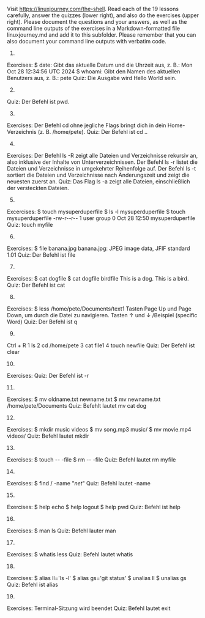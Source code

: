 Visit https://linuxjourney.com/the-shell. Read each of the 19 lessons carefully, answer the quizzes (lower right), and also do the exercises (upper right). Please document the questions and your answers, as well as the command line outputs of the exercises in a Markdown-formatted file linuxjourney.md and add it to this subfolder. Please remember that you can also document your command line outputs with verbatim code.

1)
Exercises:
$ date: Gibt das aktuelle Datum und die Uhrzeit aus, z. B.: Mon Oct 28 12:34:56 UTC 2024
$ whoami: Gibt den Namen des aktuellen Benutzers aus, z. B.: pete
Quiz:
Die Ausgabe wird Hello World sein.

2)
Quiz:
Der Befehl ist pwd.

3)
Exercises:
Der Befehl cd ohne jegliche Flags bringt dich in dein Home-Verzeichnis (z. B. /home/pete).
Quiz:
Der Befehl ist cd ..

4)
Exercises:
Der Befehl ls -R zeigt alle Dateien und Verzeichnisse rekursiv an, also inklusive der Inhalte von Unterverzeichnissen.
Der Befehl ls -r listet die Dateien und Verzeichnisse in umgekehrter Reihenfolge auf.
Der Befehl ls -t sortiert die Dateien und Verzeichnisse nach Änderungszeit und zeigt die neuesten zuerst an.
Quiz:
Das Flag ls -a zeigt alle Dateien, einschließlich der versteckten Dateien.

5)
Excercises:
$ touch mysuperduperfile
$ ls -l mysuperduperfile
$ touch mysuperduperfile
-rw-r--r-- 1 user group 0 Oct 28 12:50 mysuperduperfile
Quiz:
touch myfile

6)
Exercises:
$ file banana.jpg
banana.jpg: JPEG image data, JFIF standard 1.01
Quiz:
Der Befehl ist file

7)
Exercises:
$ cat dogfile
$ cat dogfile birdfile
This is a dog. This is a bird.
Quiz:
Der Befehl ist cat

8)
Exercises:
$ less /home/pete/Documents/text1
Tasten Page Up und Page Down, um durch die Datei zu navigieren.
Tasten ↑ und ↓
/Beispiel (specific Word)
Quiz:
Der Befehl ist q

9)
Ctrl + R
1  ls
2  cd /home/pete
3  cat file1
4  touch newfile
Quiz:
Der Befehl ist clear

10)
Exercises:
Quiz:
Der Befehl ist -r

11)
Exercises:
$ mv oldname.txt newname.txt
$ mv newname.txt /home/pete/Documents
Quiz:
Befehlt lautet mv cat dog

12)
Exercises:
$ mkdir music videos
$ mv song.mp3 music/
$ mv movie.mp4 videos/
Quiz:
Befehl lautet mkdir

13)
Exercises:
$ touch -- -file
$ rm -- -file
Quiz:
Befehl lautet rm myfile

14)
Exercises:
$ find / -name "*net*"
Quiz:
Befehl lautet -name

15)
Exercises:
$ help echo
$ help logout
$ help pwd
Quiz:
Befehl ist help 

16)
Exercises:
$ man ls
Quiz:
Befehl lauter man

17)
Exercises:
$ whatis less
Quiz:
Befehl lautet whatis

18)
Exercises:
$ alias ll='ls -l'
$ alias gs='git status'
$ unalias ll
$ unalias gs
Quiz:
Befehl ist alias

19)
Exercises:
Terminal-Sitzung wird beendet
Quiz:
Befehl lautet exit
